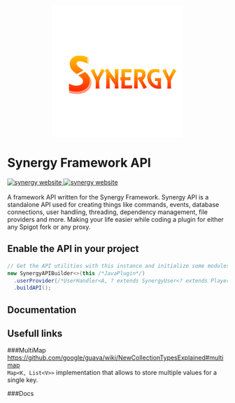 <div align="center">  
 <img src="icons/synergy_logo_no_background.png" width="300px"/>  
</div>

# Synergy Framework API
<a href="https://www.jusjus.me/synergy">
 <img src="https://img.shields.io/static/v1?label=Need%20more%20information&message=See%20Synergy%20website&color=%3CCOLOR%3E&style=for-the-badge" alt="synergy website">
</a>
<a href="https://www.jusjus.me/synergy">
 <img src="https://img.shields.io/static/v1?label=Need%20support?&message=Join%20our%20discord&color=informational&style=for-the-badge&logo=discord" alt="synergy website">
</a>
<br><br>
A framework API written for the Synergy Framework. Synergy API is a standalone API 
used for creating things like commands, events, database connections, user handling, 
threading, dependency management, file providers and more. Making your life easier while coding a plugin for either any Spigot fork or any proxy.

## Enable the API in your project
```java
// Get the API utilities with this instance and initialize some modules.
new SynergyAPIBuilder<>(this /*JavaPlugin*/)
  .userProvider(/*UserHandler<A, ? extends SynergyUser<? extends Player> */)
  .buildAPI();
```

## Documentation

## Usefull links

###MultiMap
https://github.com/google/guava/wiki/NewCollectionTypesExplained#multimap <br>
`Map<K, List<V>>` implementation that allows to store multiple values for a single key.

###Docs